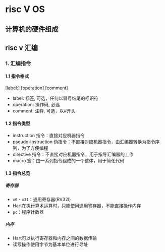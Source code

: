 # risc V OS
## 计算机的硬件组成
## risc v 汇编

### 1. 汇编指令

#### 1.1 指令格式

[label:] [operation] [comment]

- label: 标签, 可选，任何以冒号结尾的标识符
- operation: 操作码, 必选
- comment: 注释, 可选，以#开头

#### 1.2 指令类型

- instruction 指令：直接对应机器指令
- pseudo-instruction 伪指令：不直接对应机器指令，由汇编器转换为指令序列，为了方便编程
- directive 指令：不直接对应机器指令，用于指导汇编器的工作
- macro 宏：由一系列指令组成的一个整体，用于简化代码
#### 1.3 指令总览
##### 寄存器
- `x0` - `x31`：通用寄存器(RV32I)
- Hart在执行算术运算时，只能使用通用寄存器，不能直接操作内存
- `pc`：程序计数器
##### 内存
- Hart可以执行寄存器和内存之间的数据传输
- 读写操作使用字节为基本单位进行寻址
